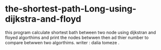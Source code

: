 # the-shortest-path-Long-using-dijkstra-and-floyd

this program calculate shortest bath  between two node using dijkstran and floyed algorthims and print the nodes betwwen then ad thier number to compare betwwen two algorthims.
writer : dalia tomeze .
